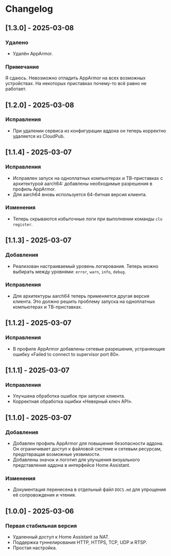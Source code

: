 # Changelog

## [1.3.0] - 2025-03-08

### Удалено

- Удалён AppArmor.

### Примечание

Я сдаюсь. Невозможно отладить AppArmor на всех возможных устройствах. На некоторых приставках почему-то всё равно не работает.

## [1.2.0] - 2025-03-08

### Исправления

- При удалении сервиса из конфигурации аддона он теперь корректно удаляется из CloudPub.

## [1.1.4] - 2025-03-07

### Исправления

- Исправлен запуск на одноплатных компьютерах и ТВ-приставках с архитектурой aarch64: добавлены необходимые разрешения в профиль AppArmor.
- Для aarch64 вновь используется 64-битная версия клиента.

### Изменения

- Теперь скрываются избыточные логи при выполнении команды `clo register`.

## [1.1.3] - 2025-03-07

### Добавления

- Реализован настраиваемый уровень логирования. Теперь можно выбирать между уровнями: `error`, `warn`, `info`, `debug`.

### Исправления

- Для архитектуры aarch64 теперь применяется другая версия клиента. Это должно решить проблему запуска на одноплатных компьютерах и ТВ-приставках.

## [1.1.2] - 2025-03-07

### Исправления

- В профиле AppArmor добавлены сетевые разрешения, устраняющие ошибку «Failed to connect to supervisor port 80».

## [1.1.1] - 2025-03-07

### Исправления

- Улучшена обработка ошибок при запуске клиента.
- Корректная обработка ошибки «Неверный ключ API».

## [1.1.0] - 2025-03-07

### Добавления

- Добавлен профиль AppArmor для повышения безопасности аддона. Он ограничивает доступ к файловой системе и сетевым ресурсам, предотвращая возможные уязвимости.
- Добавлены значок и логотип для улучшения визуального представления аддона в интерфейсе Home Assistant.

### Изменения

- Документация перенесена в отдельный файл `DOCS.md` для упрощения её сопровождения и чтения.

## [1.0.0] - 2025-03-06

### Первая стабильная версия

- Удаленный доступ к Home Assistant за NAT.
- Поддержка туннелирования HTTP, HTTPS, TCP, UDP и RTSP.
- Простая настройка.
